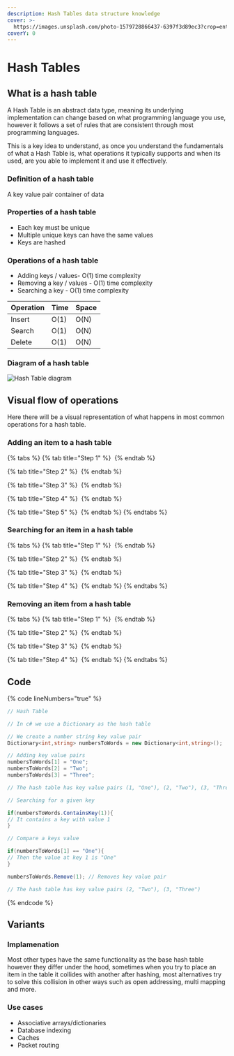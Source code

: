 ```yaml
---
description: Hash Tables data structure knowledge
cover: >-
  https://images.unsplash.com/photo-1579728866437-6397f3d89ec3?crop=entropy&cs=srgb&fm=jpg&ixid=M3wxOTcwMjR8MHwxfHNlYXJjaHw3fHxrZXlzfGVufDB8fHx8MTcwOTAyOTcyOXww&ixlib=rb-4.0.3&q=85
coverY: 0
---
```


# Hash Tables

## What is a hash table

A Hash Table is an abstract data type, meaning its underlying implementation can change based on what programming language you use, however it follows a set of rules that are consistent through most programming languages.

This is a key idea to understand, as once you understand the fundamentals of what a Hash Table is, what operations it typically supports and when its used, are you able to implement it and use it effectively.

### Definition of a hash table

A key value pair container of data

### Properties of a hash table

* Each key must be unique&#x20;
* Multiple unique keys can have the same values
* Keys are hashed

### Operations of a hash table

* Adding keys / values- O(1) time complexity
* Removing a key / values -  O(1) time complexity
* Searching a key - O(1) time complexity

| Operation | Time | Space |
| --------- | ---- | ----- |
| Insert    | O(1) | O(N)  |
| Search    | O(1) | O(N)  |
| Delete    | O(1) | O(N)  |

### Diagram of a hash table

<img src="../../.gitbook/assets/file.excalidraw (43).svg" alt="Hash Table diagram" class="gitbook-drawing">

## Visual flow of operations

Here there will be a visual representation of what happens in most common operations for a hash table.

### Adding an item to a hash table

{% tabs %}
{% tab title="Step 1" %}
<img src="../../.gitbook/assets/file.excalidraw (1) (1) (1) (1).svg" alt="" class="gitbook-drawing">
{% endtab %}

{% tab title="Step 2" %}
<img src="../../.gitbook/assets/file.excalidraw (1) (1) (1) (1) (1).svg" alt="" class="gitbook-drawing">
{% endtab %}

{% tab title="Step 3" %}
<img src="../../.gitbook/assets/file.excalidraw (2) (1) (1) (1).svg" alt="" class="gitbook-drawing">
{% endtab %}

{% tab title="Step 4" %}
<img src="../../.gitbook/assets/file.excalidraw (3) (1) (1) (1).svg" alt="" class="gitbook-drawing">
{% endtab %}

{% tab title="Step 5" %}
<img src="../../.gitbook/assets/file.excalidraw (4) (1) (1) (1).svg" alt="" class="gitbook-drawing">
{% endtab %}
{% endtabs %}

### Searching for an item in a hash table

{% tabs %}
{% tab title="Step 1" %}
<img src="../../.gitbook/assets/file.excalidraw (5) (1) (1) (1).svg" alt="" class="gitbook-drawing">
{% endtab %}

{% tab title="Step 2" %}
<img src="../../.gitbook/assets/file.excalidraw (6) (1) (1) (1).svg" alt="" class="gitbook-drawing">
{% endtab %}

{% tab title="Step 3" %}
<img src="../../.gitbook/assets/file.excalidraw (7) (1) (1).svg" alt="" class="gitbook-drawing">
{% endtab %}

{% tab title="Step 4" %}
<img src="../../.gitbook/assets/file.excalidraw (8) (1).svg" alt="" class="gitbook-drawing">
{% endtab %}
{% endtabs %}

### Removing an item from a hash table

{% tabs %}
{% tab title="Step 1" %}
<img src="../../.gitbook/assets/file.excalidraw (9) (1).svg" alt="" class="gitbook-drawing">
{% endtab %}

{% tab title="Step 2" %}
<img src="../../.gitbook/assets/file.excalidraw (10).svg" alt="" class="gitbook-drawing">
{% endtab %}

{% tab title="Step 3" %}
<img src="../../.gitbook/assets/file.excalidraw (11).svg" alt="" class="gitbook-drawing">
{% endtab %}

{% tab title="Step 4" %}
<img src="../../.gitbook/assets/file.excalidraw (12).svg" alt="" class="gitbook-drawing">
{% endtab %}
{% endtabs %}

## Code

{% code lineNumbers="true" %}
```csharp
// Hash Table

// In c# we use a Dictionary as the hash table

// We create a number string key value pair 
Dictionary<int,string> numbersToWords = new Dictionary<int,string>();

// Adding key value pairs
numbersToWords[1] = "One";
numbersToWords[2] = "Two";
numbersToWords[3] = "Three";

// The hash table has key value pairs (1, "One"), (2, "Two"), (3, "Three")

// Searching for a given key

if(numbersToWords.ContainsKey(1)){
// It contains a key with value 1
}

// Compare a keys value

if(numbersToWords[1] == "One"){
// Then the value at key 1 is "One"
}

numbersToWords.Remove(1); // Removes key value pair

// The hash table has key value pairs (2, "Two"), (3, "Three")
```
{% endcode %}

## Variants

### Implamenation

Most other types have the same functionality as the base hash table however they differ under the hood, sometimes when you try to place an item in the table it collides with another after hashing, most alternatives try to solve this collision in other ways such as open addressing, multi mapping and more.

### Use cases

* Associative arrays/dictionaries
* Database indexing
* Caches
* Packet routing

